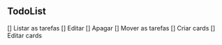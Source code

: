 ## TodoList 


[] Listar as tarefas 
[] Editar 
[] Apagar 
[] Mover as tarefas 
[] Criar cards 
[] Editar cards 

